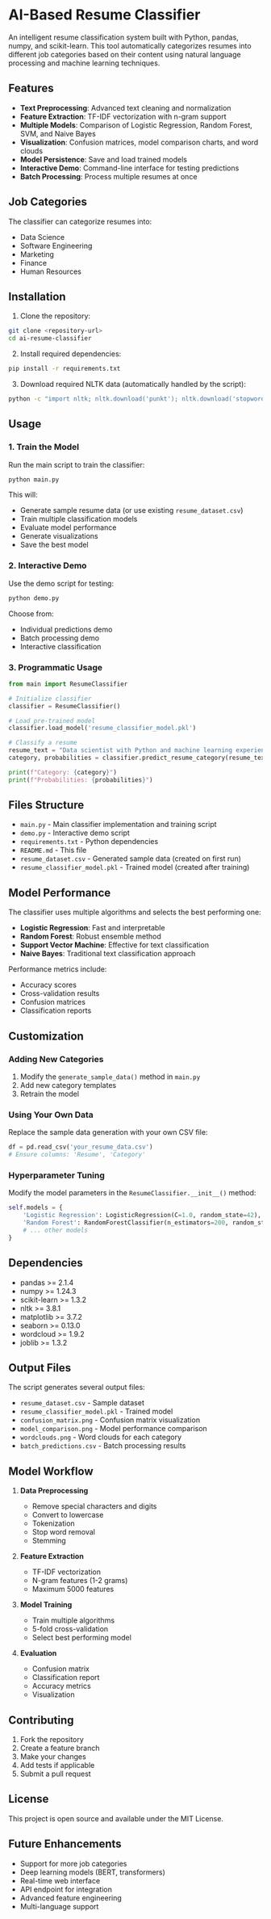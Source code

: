 # AI-Based Resume Classifier

An intelligent resume classification system built with Python, pandas, numpy, and scikit-learn. This tool automatically categorizes resumes into different job categories based on their content using natural language processing and machine learning techniques.

## Features

- **Text Preprocessing**: Advanced text cleaning and normalization
- **Feature Extraction**: TF-IDF vectorization with n-gram support
- **Multiple Models**: Comparison of Logistic Regression, Random Forest, SVM, and Naive Bayes
- **Visualization**: Confusion matrices, model comparison charts, and word clouds
- **Model Persistence**: Save and load trained models
- **Interactive Demo**: Command-line interface for testing predictions
- **Batch Processing**: Process multiple resumes at once

## Job Categories

The classifier can categorize resumes into:
- Data Science
- Software Engineering
- Marketing
- Finance
- Human Resources

## Installation

1. Clone the repository:
```bash
git clone <repository-url>
cd ai-resume-classifier
```

2. Install required dependencies:
```bash
pip install -r requirements.txt
```

3. Download required NLTK data (automatically handled by the script):
```bash
python -c "import nltk; nltk.download('punkt'); nltk.download('stopwords')"
```

## Usage

### 1. Train the Model

Run the main script to train the classifier:
```bash
python main.py
```

This will:
- Generate sample resume data (or use existing `resume_dataset.csv`)
- Train multiple classification models
- Evaluate model performance
- Generate visualizations
- Save the best model

### 2. Interactive Demo

Use the demo script for testing:
```bash
python demo.py
```

Choose from:
- Individual predictions demo
- Batch processing demo
- Interactive classification

### 3. Programmatic Usage

```python
from main import ResumeClassifier

# Initialize classifier
classifier = ResumeClassifier()

# Load pre-trained model
classifier.load_model('resume_classifier_model.pkl')

# Classify a resume
resume_text = "Data scientist with Python and machine learning experience"
category, probabilities = classifier.predict_resume_category(resume_text)

print(f"Category: {category}")
print(f"Probabilities: {probabilities}")
```

## Files Structure

- `main.py` - Main classifier implementation and training script
- `demo.py` - Interactive demo script
- `requirements.txt` - Python dependencies
- `README.md` - This file
- `resume_dataset.csv` - Generated sample data (created on first run)
- `resume_classifier_model.pkl` - Trained model (created after training)

## Model Performance

The classifier uses multiple algorithms and selects the best performing one:

- **Logistic Regression**: Fast and interpretable
- **Random Forest**: Robust ensemble method
- **Support Vector Machine**: Effective for text classification
- **Naive Bayes**: Traditional text classification approach

Performance metrics include:
- Accuracy scores
- Cross-validation results
- Confusion matrices
- Classification reports

## Customization

### Adding New Categories

1. Modify the `generate_sample_data()` method in `main.py`
2. Add new category templates
3. Retrain the model

### Using Your Own Data

Replace the sample data generation with your own CSV file:
```python
df = pd.read_csv('your_resume_data.csv')
# Ensure columns: 'Resume', 'Category'
```

### Hyperparameter Tuning

Modify the model parameters in the `ResumeClassifier.__init__()` method:
```python
self.models = {
    'Logistic Regression': LogisticRegression(C=1.0, random_state=42),
    'Random Forest': RandomForestClassifier(n_estimators=200, random_state=42),
    # ... other models
}
```

## Dependencies

- pandas >= 2.1.4
- numpy >= 1.24.3
- scikit-learn >= 1.3.2
- nltk >= 3.8.1
- matplotlib >= 3.7.2
- seaborn >= 0.13.0
- wordcloud >= 1.9.2
- joblib >= 1.3.2

## Output Files

The script generates several output files:
- `resume_dataset.csv` - Sample dataset
- `resume_classifier_model.pkl` - Trained model
- `confusion_matrix.png` - Confusion matrix visualization
- `model_comparison.png` - Model performance comparison
- `wordclouds.png` - Word clouds for each category
- `batch_predictions.csv` - Batch processing results

## Model Workflow

1. **Data Preprocessing**
   - Remove special characters and digits
   - Convert to lowercase
   - Tokenization
   - Stop word removal
   - Stemming

2. **Feature Extraction**
   - TF-IDF vectorization
   - N-gram features (1-2 grams)
   - Maximum 5000 features

3. **Model Training**
   - Train multiple algorithms
   - 5-fold cross-validation
   - Select best performing model

4. **Evaluation**
   - Confusion matrix
   - Classification report
   - Accuracy metrics
   - Visualization

## Contributing

1. Fork the repository
2. Create a feature branch
3. Make your changes
4. Add tests if applicable
5. Submit a pull request

## License

This project is open source and available under the MIT License.

## Future Enhancements

- Support for more job categories
- Deep learning models (BERT, transformers)
- Real-time web interface
- API endpoint for integration
- Advanced feature engineering
- Multi-language support
